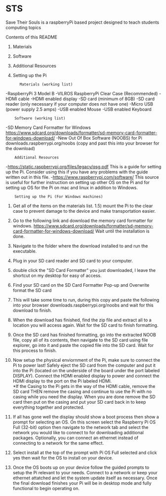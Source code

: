 # STS
Save Their Souls is a raspberryPi based project designed to teach students computing topics

Contents of this README
1) Materials
2) Software
3) Additional Resources
4) Setting up the Pi 

          Materials (working list) 

-RaspberryPi 3 Model B
-VILROS RaspberryPi Clear Case    (Recommended) 
-HDMI cable
-HDMI enabled display
-SD card (minimum of 8GB)
-SD card reader                   (only necessary if your computer does not have one) 
-Micro USB (power supply 2.5 amps) 
-USB enabled Mouse
-USB enabled Keyboard 

        Software (working list) 

-SD Memory Card Formatter for Windows
https://www.sdcard.org/downloads/formatter/sd-memory-card-formatter-for-windows-download/
-New Out Of Box Software (NOOBS) for Pi
downloads.raspberrypi.org/noobs  (copy and past this into your browser for the download) 

        Additional Resources

-https://static.raspberrypi.org/files/legacy/qsg.pdf 
    This is a guide for setting up the Pi. Consider using this if you have any problems with 
the guide written out in this file. 
-https://www.raspberrypi.com/software/
    This source is useful for further instruction on setting up other OS on the Pi and for 
setting up OS for the Pi on mac and linux in addition to Windows. 


        Setting up the Pi (For Windows machines) 

1) Get all of the items on the materials list.
    1.5) mount the Pi to the clear case to prevent damage to the device and make transportation easier.

2) Go to the following link and download the memory card formatter for windows. 
https://www.sdcard.org/downloads/formatter/sd-memory-card-formatter-for-windows-download/
Wait until the installation is done.

3) Navigate to the folder where the download installed to and run the executable.

4) Plug in your SD card reader and SD card to your computer.

5) double click the "SD Card Formatter" you just downloaded, I leave the shortcut on my desktop for
easy of access. 

6) Find your SD card on the SD Card Formatter Pop-up and Overwrite format the SD card

7) This will take some time to run, during this copy and paste the following into your browser
downloads.raspberrypi.org/noobs
and wait for this download to finish. 

8) When the download has finished, find the zip file and extract all to a location you will access again.
Wait for the SD card to finish formatting. 

9) Once the SD card has finished formatting, go into the extracted NOOB file, copy all of its contents, then 
navigate to the SD card using file explorer, go into it and paste the copied file into the SD card. 
Wait for this process to finish. 

10) Now setup the physical enviornment of the Pi, make sure to connect the Pi to power last! Safely eject the SD card 
from the computer and put it into the Pi (located on the underside of the board under the port labeled DISPLAY). 
Connect the HDMI enabled display to power and connect the HDMI display to the port on the Pi labeled HDMI.  
	*If the Casing to the Pi gets in the way of the HDMI cable, remove the SD card THEN remove the casing and
	continue to use the Pi with no casing while you need the display. When you are done remove the SD card then 
	put on the casing and put your SD card back in to keep everything together and protected. 

11) If all has gone well the display should show a boot process then show a prompt for selecting an OS. 
On this screen select the Raspberry Pi OS Full (32-bit) option then navigate to the network tab and select
the network you would like to connect to for downloading additional packages. Optionally, you can connect
an ethernet instead of connecting to a network for the same effect. 

12) Select install at the top of the prompt with Pi OS Full selected and click yes then wait for the OS to install 
on your device. 

13) Once the OS boots up on your device follow the guided prompts to setup the Pi relevant to your needs. Connect to
a network or keep your ethernet attatched and let the system update itself as necessary. Once the final download
finishes your Pi will be in desktop mode and fully functional to begin operating on. 




